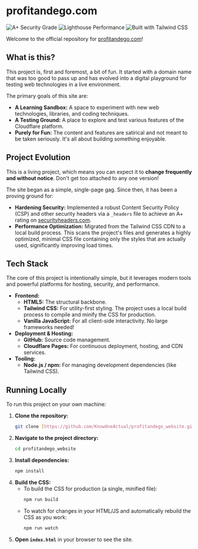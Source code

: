 # profitandego.com

![A+ Security Grade](https://img.shields.io/badge/Security_Headers-A%2B-brightgreen?style=for-the-badge&logo=cloudflare)
![Lighthouse Performance](https://img.shields.io/badge/Lighthouse-96%25-blueviolet?style=for-the-badge&logo=lighthouse)
![Built with Tailwind CSS](https://img.shields.io/badge/Tailwind_CSS-38B2AC?style=for-the-badge&logo=tailwind-css&logoColor=white)

Welcome to the official repository for [profitandego.com](https://profitandego.com)!

## What is this?

This project is, first and foremost, a bit of fun. It started with a domain name that was too good to pass up and has evolved into a digital playground for testing web technologies in a live environment.

The primary goals of this site are:

* **A Learning Sandbox:** A space to experiment with new web technologies, libraries, and coding techniques.
* **A Testing Ground:** A place to explore and test various features of the Cloudflare platform.
* **Purely for Fun:** The content and features are satirical and not meant to be taken seriously. It's all about building something enjoyable.

## Project Evolution

This is a living project, which means you can expect it to **change frequently and without notice**. Don't get too attached to any one version!

The site began as a simple, single-page gag. Since then, it has been a proving ground for:

* **Hardening Security:** Implemented a robust Content Security Policy (CSP) and other security headers via a `_headers` file to achieve an A+ rating on [securityheaders.com](https://securityheaders.com).
* **Performance Optimization:** Migrated from the Tailwind CSS CDN to a local build process. This scans the project's files and generates a highly optimized, minimal CSS file containing only the styles that are actually used, significantly improving load times.

## Tech Stack

The core of this project is intentionally simple, but it leverages modern tools and powerful platforms for hosting, security, and performance.

* **Frontend:**
    * **HTML5:** The structural backbone.
    * **Tailwind CSS:** For utility-first styling. The project uses a local build process to compile and minify the CSS for production.
    * **Vanilla JavaScript:** For all client-side interactivity. No large frameworks needed!
* **Deployment & Hosting:**
    * **GitHub:** Source code management.
    * **Cloudflare Pages:** For continuous deployment, hosting, and CDN services.
* **Tooling:**
    * **Node.js / npm:** For managing development dependencies (like Tailwind CSS).

## Running Locally

To run this project on your own machine:

1.  **Clone the repository:**
    ```bash
    git clone [https://github.com/KnowOneActual/profitandego_website.git](https://github.com/KnowOneActual/profitandego_website.git)
    ```
2.  **Navigate to the project directory:**
    ```bash
    cd profitandego_website
    ```
3.  **Install dependencies:**
    ```bash
    npm install
    ```
4.  **Build the CSS:**
    * To build the CSS for production (a single, minified file):
        ```bash
        npm run build
        ```
    * To watch for changes in your HTML/JS and automatically rebuild the CSS as you work:
        ```bash
        npm run watch
        ```
5.  **Open `index.html`** in your browser to see the site.

